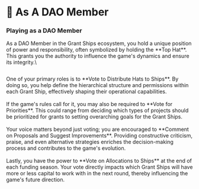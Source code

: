 # 👹 As A DAO Member

### &#x20;Playing as a DAO Member

As a DAO Member in the Grant Ships ecosystem, you hold a unique position of power and responsibility, often symbolized by holding the \*\*Top Hat\*\*. This grants you the authority to influence the game's dynamics and ensure its integrity.\


<figure><img src="../.gitbook/assets/daomember.png" alt=""><figcaption></figcaption></figure>

One of your primary roles is to \*\*Vote to Distribute Hats to Ships\*\*. By doing so, you help define the hierarchical structure and permissions within each Grant Ship, effectively shaping their operational capabilities.\
\
If the game's rules call for it, you may also be required to \*\*Vote for Priorities\*\*. This could range from deciding which types of projects should be prioritized for grants to setting overarching goals for the Grant Ships.\
\
Your voice matters beyond just voting; you are encouraged to \*\*Comment on Proposals and Suggest Improvements\*\*. Providing constructive criticism, praise, and even alternative strategies enriches the decision-making process and contributes to the game's evolution.\
\
Lastly, you have the power to \*\*Vote on Allocations to Ships\*\* at the end of each funding season. Your vote directly impacts which Grant Ships will have more or less capital to work with in the next round, thereby influencing the game's future direction.
